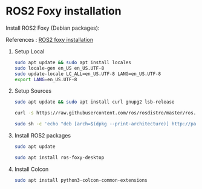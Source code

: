 # ROS2 Foxy installation

Install ROS2 Foxy (Debian packages):

References : [ROS2 foxy installation](https://index.ros.org/doc/ros2/Installation/Foxy/Linux-Install-Debians/)

1. Setup Local

   ```bash
   sudo apt update && sudo apt install locales
   sudo locale-gen en_US en_US.UTF-8
   sudo update-locale LC_ALL=en_US.UTF-8 LANG=en_US.UTF-8
   export LANG=en_US.UTF-8
   ```

2. Setup Sources

   ```bash
   sudo apt update && sudo apt install curl gnupg2 lsb-release
   ```
   ```bash
   curl -s https://raw.githubusercontent.com/ros/rosdistro/master/ros.asc | sudo apt-key add -
   ```

   ```bash
   sudo sh -c 'echo "deb [arch=$(dpkg --print-architecture)] http://packages.ros.org/ros2/ubuntu $(lsb_release -cs) main" > /etc/apt/sources.list.d/ros2-latest.list'
   ```

3. Install ROS2 packages

   ```bash
   sudo apt update
   ```

   ```bash
   sudo apt install ros-foxy-desktop
   ```

4. Install Colcon

   ```bash
   sudo apt install python3-colcon-common-extensions
   ```
